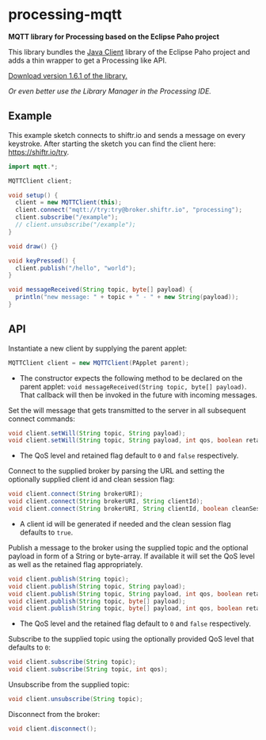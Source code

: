 # processing-mqtt

**MQTT library for Processing based on the Eclipse Paho project**

This library bundles the [Java Client](https://eclipse.org/paho/clients/java/) library of the Eclipse Paho project and adds a thin wrapper to get a Processing like API.

[Download version 1.6.1 of the library.](https://github.com/256dpi/processing-mqtt/releases/download/v1.6.1/mqtt.zip)

*Or even better use the Library Manager in the Processing IDE.*

## Example

This example sketch connects to shiftr.io and sends a message on every keystroke. After starting the sketch you can find the client here: <https://shiftr.io/try>.

```java
import mqtt.*;

MQTTClient client;

void setup() {
  client = new MQTTClient(this);
  client.connect("mqtt://try:try@broker.shiftr.io", "processing");
  client.subscribe("/example");
  // client.unsubscribe("/example");
}

void draw() {}

void keyPressed() {
  client.publish("/hello", "world");
}

void messageReceived(String topic, byte[] payload) {
  println("new message: " + topic + " - " + new String(payload));
}
```

## API

Instantiate a new client by supplying the parent applet:

```java
MQTTClient client = new MQTTClient(PApplet parent);
```

- The constructor expects the following method to be declared on the parent applet: `void messageReceived(String topic, byte[] payload)`. That callback will then be invoked in the future with incoming messages.

Set the will message that gets transmitted to the server in all subsequent connect commands:

```java
void client.setWill(String topic, String payload);
void client.setWill(String topic, String payload, int qos, boolean retained);
```

- The QoS level and retained flag default to `0` and `false` respectively.

Connect to the supplied broker by parsing the URL and setting the optionally supplied client id and clean session flag:

```java
void client.connect(String brokerURI);
void client.connect(String brokerURI, String clientId);
void client.connect(String brokerURI, String clientId, boolean cleanSession);
```

- A client id will be generated if needed and the clean session flag defaults to `true`.

Publish a message to the broker using the supplied topic and the optional payload in form of a String or byte-array. If available it will set the QoS level as well as the retained flag appropriately.

```java
void client.publish(String topic);
void client.publish(String topic, String payload);
void client.publish(String topic, String payload, int qos, boolean retained);
void client.publish(String topic, byte[] payload);
void client.publish(String topic, byte[] payload, int qos, boolean retained);
```

- The QoS level and the retained flag default to `0` and `false` respectively.

Subscribe to the supplied topic using the optionally provided QoS level that defaults to `0`:

```java
void client.subscribe(String topic);
void client.subscribe(String topic, int qos);
```

Unsubscribe from the supplied topic:

```java
void client.unsubscribe(String topic);
```

Disconnect from the broker:

```java
void client.disconnect();
```

